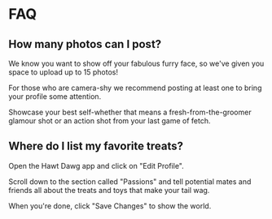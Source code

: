 # FAQ


## How many photos can I post?


We know you want to show off your fabulous furry face, so we've given you
space to upload up to 15 photos!

For those who are camera-shy we recommend posting at least one to bring
your profile some attention.

Showcase your best self-whether that means a fresh-from-the-groomer glamour
shot or an action shot from your last game of fetch.


## Where do I list my favorite treats?


Open the Hawt Dawg app and click on "Edit Profile".

Scroll down to the section called "Passions" and tell
potential mates and friends all about the treats and toys
that make your tail wag.

When you're done, click "Save Changes" to show the world.
